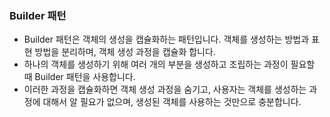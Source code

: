 ### Builder 패턴

- Builder 패턴은 객체의 생성을 캡슐화하는 패턴입니다. 객체를 생성하는 방법과 표현 방법을 분리하며, 객체 생성 과정을 캡슐화 합니다.
- 하나의 객체를 생성하기 위해 여러 개의 부분을 생성하고 조립하는 과정이 필요할 때 Builder 패턴을 사용합니다. 
- 이러한 과정을 캡슐화하면 객체 생성 과정을 숨기고, 사용자는 객체를 생성하는 과정에 대해서 알 필요가 없으며, 생성된 객체를 사용하는 것만으로 충분합니다.